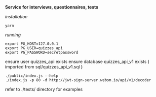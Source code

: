 **Service for interviews, questionnaires, tests**

*installation*
```
yarn
```

*running*
```
export PG_HOST=127.0.0.1
export PG_USER=quizzes_api
export PG_PASSWORD=secretpassword
```
ensure user quizzes_api exists
ensure database quizzes_api_v1 exists ( imported from sql/quizzes_api_v1.sql )
```
./public/index.js --help
./index.js -p 80 -d http://jwt-sign-server.websm.io/api/v1/decoder
```
refer to ./tests/ directory for examples
